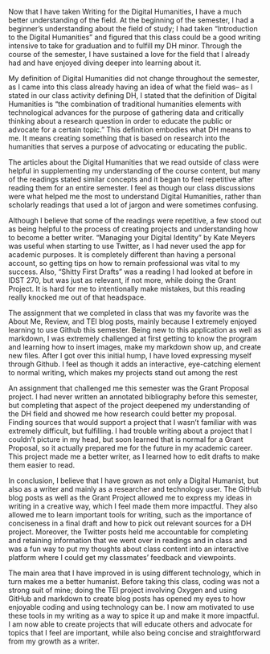 Now that I have taken Writing for the Digital Humanities, I have a much better understanding of the field. At the beginning of the semester, I had a beginner’s understanding about the field of study; I had taken “Introduction to the Digital Humanities” and figured that this class could be a good writing intensive to take for graduation and to fulfill my DH minor. Through the course of the semester, I have sustained a love for the field that I already had and have enjoyed diving deeper into learning about it. 

My definition of Digital Humanities did not change throughout the semester, as I came into this class already having an idea of what the field was– as I stated in our class activity defining DH, I stated that the definition of Digital Humanities is “the combination of traditional humanities elements with technological advances for the purpose of gathering data and critically thinking about a research question in order to educate the public or advocate for a certain topic.” This definition embodies what DH means to me. It means creating something that is based on research into the humanities that serves a purpose of advocating or educating the public.

The articles about the Digital Humanities that we read outside of class were helpful in supplementing my understanding of the course content, but many of the readings stated similar concepts and it began to feel repetitive after reading them for an entire semester. I feel as though our class discussions were what helped me the most to understand Digital Humanities, rather than scholarly readings that used a lot of jargon and were sometimes confusing.

Although I believe that some of the readings were repetitive, a few stood out as being helpful to the process of creating projects and understanding how to become a better writer. “Managing your Digital Identity” by Kate Meyers was useful when starting to use Twitter, as I had never used the app for academic purposes. It is completely different than having a personal account, so getting tips on how to remain professional was vital to my success. Also, “Shitty First Drafts” was a reading I had looked at before in IDST 270, but was just as relevant, if not more, while doing the Grant Project. It is hard for me to intentionally make mistakes, but this reading really knocked me out of that headspace.

The assignment that we completed in class that was my favorite was the About Me, Review, and TEI blog posts, mainly because I extremely enjoyed learning to use Github this semester. Being new to this application as well as markdown, I was extremely challenged at first getting to know the program and learning how to insert images, make my markdown show up, and create new files. After I got over this initial hump, I have loved expressing myself through Github. I feel as though it adds an interactive, eye-catching element to normal writing, which makes my projects stand out among the rest

An assignment that challenged me this semester was the Grant Proposal project. I had never written an annotated bibliography before this semester, but completing that aspect of the project deepened my understanding of the DH field and showed me how research could better my proposal. Finding sources that would support a project that I wasn’t familiar with was extremely difficult, but fulfilling. I had trouble writing about a project that I couldn’t picture in my head, but soon learned that is normal for a Grant Proposal, so it actually prepared me for the future in my academic career. This project made me a better writer, as I learned how to edit drafts to make them easier to read.

In conclusion, I believe that I have grown as not only a Digital Humanist, but also as a writer and mainly as a researcher and technology user. The GitHub blog posts as well as the Grant Project allowed me to express my ideas in writing in a creative way, which I feel made them more impactful. They also allowed me to learn important tools for writing, such as the importance of conciseness in a final draft and how to pick out relevant sources for a DH project. Moreover, the Twitter posts held me accountable for completing and retaining information that we went over in readings and in class and was a fun way to put my thoughts about class content into an interactive platform where I could get my classmates’ feedback and viewpoints.

The main area that I have improved in is using different technology, which in turn makes me a better humanist. Before taking this class, coding was not a strong suit of mine; doing the TEI project involving Oxygen and using GitHub and markdown to create blog posts has opened my eyes to how enjoyable coding and using technology can be. I now am motivated to use these tools in my writing as a way to spice it up and make it more impactful. I am now able to create projects that will educate others and advocate for topics that I feel are important, while also being concise and straightforward from my growth as a writer.

